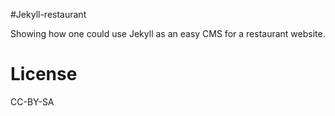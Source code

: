 #Jekyll-restaurant

Showing how one could use Jekyll as an easy CMS for a restaurant website.

# License

CC-BY-SA
